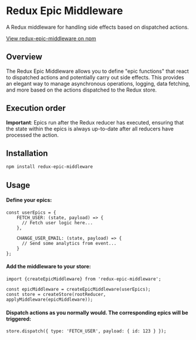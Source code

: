# Redux Epic Middleware

A Redux middleware for handling side effects based on dispatched actions.

[View redux-epic-middleware on npm](https://www.npmjs.com/package/redux-epic-middleware)

## Overview

The Redux Epic Middleware allows you to define "epic functions" that react to dispatched actions and potentially carry out side effects. This provides an elegant way to manage asynchronous operations, logging, data fetching, and more based on the actions dispatched to the Redux store.

## Execution order

**Important**: Epics run after the Redux reducer has executed, ensuring that the state within the epics is always up-to-date after all reducers have processed the action.

## Installation

```bash
npm install redux-epic-middleware
```

## Usage

#### Define your epics:

```
const userEpics = {
    FETCH_USER: (state, payload) => {
      // Fetch user logic here...
    },

    CHANGE_USER_EMAIL: (state, payload) => {
      // Send some analytics from event...
    }
};
```

#### Add the middleware to your store:

```
import {createEpicMiddleware} from 'redux-epic-middleware';

const epicMiddleware = createEpicMiddleware(userEpics);
const store = createStore(rootReducer, applyMiddleware(epicMiddleware));
```

#### Dispatch actions as you normally would. The corresponding epics will be triggered:

```
store.dispatch({ type: 'FETCH_USER', payload: { id: 123 } });
```
